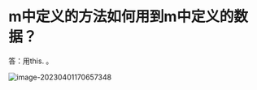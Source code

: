 # m中定义的方法如何用到m中定义的数据？

答：用this. 。

![image-20230401170657348](C:\Users\patrick\AppData\Roaming\Typora\typora-user-images\image-20230401170657348.png)